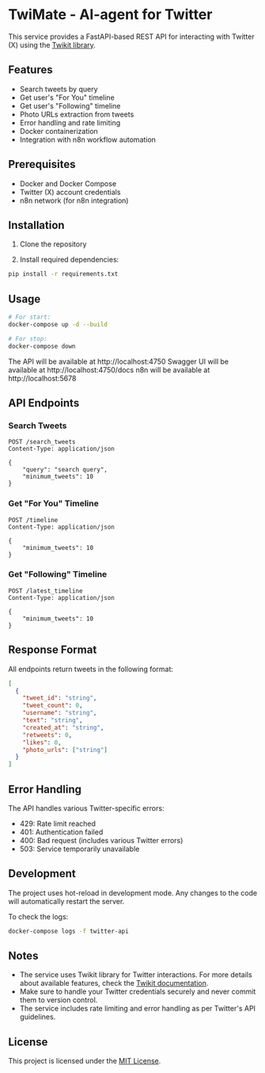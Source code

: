 # TwiMate - AI-agent for Twitter

This service provides a FastAPI-based REST API for interacting with Twitter (X) using the [Twikit library](https://twikit.readthedocs.io/en/latest/twikit.html).

## Features

- Search tweets by query
- Get user's "For You" timeline
- Get user's "Following" timeline
- Photo URLs extraction from tweets
- Error handling and rate limiting
- Docker containerization
- Integration with n8n workflow automation

## Prerequisites

- Docker and Docker Compose
- Twitter (X) account credentials
- n8n network (for n8n integration)

## Installation

1. Clone the repository

2. Install required dependencies:

```bash
pip install -r requirements.txt
```

## Usage

```bash
# For start:
docker-compose up -d --build

# For stop:
docker-compose down
```

The API will be available at http://localhost:4750
Swagger UI will be available at http://localhost:4750/docs
n8n will be available at http://localhost:5678

## API Endpoints

### Search Tweets

```http
POST /search_tweets
Content-Type: application/json

{
    "query": "search query",
    "minimum_tweets": 10
}
```

### Get "For You" Timeline

```http
POST /timeline
Content-Type: application/json

{
    "minimum_tweets": 10
}
```

### Get "Following" Timeline

```http
POST /latest_timeline
Content-Type: application/json

{
    "minimum_tweets": 10
}
```

## Response Format

All endpoints return tweets in the following format:

```json
[
  {
    "tweet_id": "string",
    "tweet_count": 0,
    "username": "string",
    "text": "string",
    "created_at": "string",
    "retweets": 0,
    "likes": 0,
    "photo_urls": ["string"]
  }
]
```

## Error Handling

The API handles various Twitter-specific errors:

- 429: Rate limit reached
- 401: Authentication failed
- 400: Bad request (includes various Twitter errors)
- 503: Service temporarily unavailable

## Development

The project uses hot-reload in development mode. Any changes to the code will automatically restart the server.

To check the logs:

```bash
docker-compose logs -f twitter-api
```

## Notes

- The service uses Twikit library for Twitter interactions. For more details about available features, check the [Twikit documentation](https://twikit.readthedocs.io/en/latest/twikit.html).
- Make sure to handle your Twitter credentials securely and never commit them to version control.
- The service includes rate limiting and error handling as per Twitter's API guidelines.

## License

This project is licensed under the [MIT License](LICENSE).
